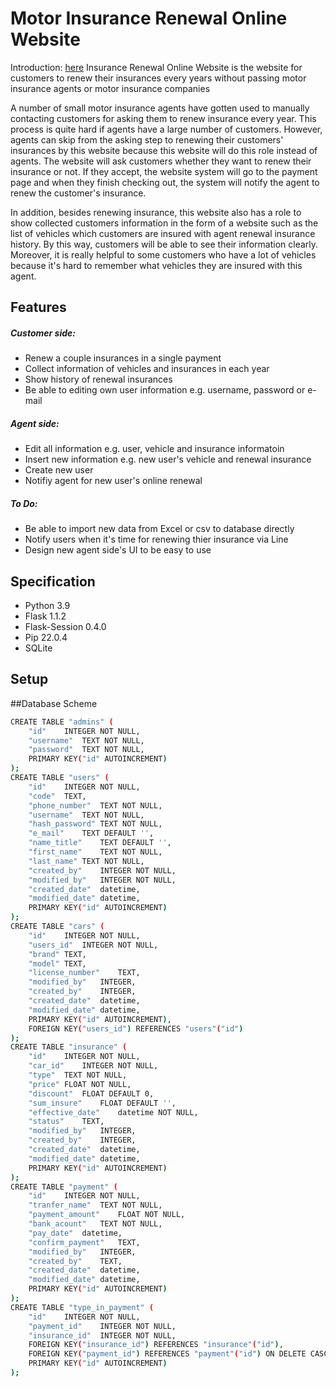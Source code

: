 # Motor Insurance Renewal Online Website
Introduction: [here](https://www.youtube.com/watch?v=oIk2hTPxFqs "here")
Insurance Renewal Online Website is the website for customers to renew their insurances every years without passing motor insurance agents or motor insurance companies

A number of small motor insurance agents have gotten used to manually contacting customers for asking them to renew insurance every year. This process is quite hard if agents have a large number of customers. However, agents can skip from the asking step to renewing their customers' insurances by this website because this website will do this role instead of agents. The website will ask customers whether they want to renew their insurance or not. If they accept, the website system will go to the payment page and when they finish checking out, the system will notify the agent to renew the customer's insurance.

In addition, besides renewing insurance, this website also has a role to show collected customers information in the form of a website  such as the list of vehicles  which customers are insured with agent renewal insurance history. By this way, customers will be able to see their information clearly. Moreover, it is really helpful to some customers who have a lot of vehicles because it's hard to remember what vehicles they are insured with this agent.


## Features
##### Customer side:
- Renew a couple insurances in a single payment
- Collect information of vehicles and insurances in each year
- Show history of renewal insurances
- Be able to editing own user information e.g. username, password or e-mail

##### Agent side:
- Edit all information e.g.  user, vehicle and insurance informatoin
- Insert new information e.g. new user's vehicle and renewal insurance
- Create new user
- Notifiy agent for new user's online renewal

##### To Do:
- Be able to import new data from Excel or csv to database directly
- Notify users when it's time for renewing thier insurance via Line
- Design new agent side's UI to be easy to use

## Specification
- Python 3.9
- Flask 1.1.2
- Flask-Session 0.4.0
- Pip 22.0.4
- SQLite

## Setup

##Database Scheme
```sh
CREATE TABLE "admins" (
	"id"	INTEGER NOT NULL,
	"username"	TEXT NOT NULL,
	"password"	TEXT NOT NULL,
	PRIMARY KEY("id" AUTOINCREMENT)
);
CREATE TABLE "users" (
	"id"	INTEGER NOT NULL,
	"code"	TEXT,
	"phone_number"	TEXT NOT NULL,
	"username"	TEXT NOT NULL,
	"hash_password"	TEXT NOT NULL,
	"e_mail"	TEXT DEFAULT '',
	"name_title"	TEXT DEFAULT '',
	"first_name"	TEXT NOT NULL,
	"last_name"	TEXT NOT NULL,
	"created_by"	INTEGER NOT NULL,
	"modified_by"	INTEGER NOT NULL,
	"created_date"	datetime,
	"modified_date"	datetime,
	PRIMARY KEY("id" AUTOINCREMENT)
);
CREATE TABLE "cars" (
	"id"	INTEGER NOT NULL,
	"users_id"	INTEGER NOT NULL,
	"brand"	TEXT,
	"model"	TEXT,
	"license_number"	TEXT,
	"modified_by"	INTEGER,
	"created_by"	INTEGER,
	"created_date"	datetime,
	"modified_date"	datetime,
	PRIMARY KEY("id" AUTOINCREMENT),
	FOREIGN KEY("users_id") REFERENCES "users"("id")
);
CREATE TABLE "insurance" (
	"id"	INTEGER NOT NULL,
	"car_id"	INTEGER NOT NULL,
	"type"	TEXT NOT NULL,
	"price"	FLOAT NOT NULL,
	"discount"	FLOAT DEFAULT 0,
	"sum_insure"	FLOAT DEFAULT '',
	"effective_date"	datetime NOT NULL,
	"status"	TEXT,
	"modified_by"	INTEGER,
	"created_by"	INTEGER,
	"created_date"	datetime,
	"modified_date"	datetime,
	PRIMARY KEY("id" AUTOINCREMENT)
);
CREATE TABLE "payment" (
	"id"	INTEGER NOT NULL,
	"tranfer_name"	TEXT NOT NULL,
	"payment_amount"	FLOAT NOT NULL,
	"bank_acount"	TEXT NOT NULL,
	"pay_date"	datetime,
	"confirm_payment"	TEXT,
	"modified_by"	INTEGER,
	"created_by"	TEXT,
	"created_date"	datetime,
	"modified_date"	datetime,
	PRIMARY KEY("id" AUTOINCREMENT)
);
CREATE TABLE "type_in_payment" (
	"id"	INTEGER NOT NULL,
	"payment_id"	INTEGER NOT NULL,
	"insurance_id"	INTEGER NOT NULL,
	FOREIGN KEY("insurance_id") REFERENCES "insurance"("id"),
	FOREIGN KEY("payment_id") REFERENCES "payment"("id") ON DELETE CASCADE,
	PRIMARY KEY("id" AUTOINCREMENT)
);
```
